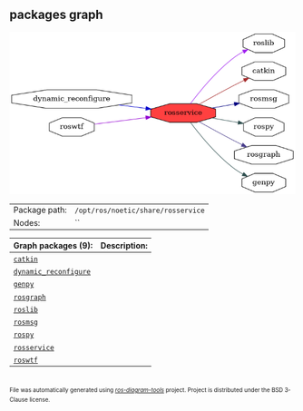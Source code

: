 <!--
File was automatically generated using 'ros-diagram-tools' project.
Project is distributed under the BSD 3-Clause license.
-->

## packages graph

[![rosservice](rosservice.png "rosservice")](rosservice.png)

|     |     |
| --- | --- |
| Package path: | `/opt/ros/noetic/share/rosservice` |
| Nodes: | `` |


| Graph packages (9): | Description: |
| ------------------- | ------------ |
| [`catkin`](catkin.md) |  |
| [`dynamic_reconfigure`](dynamic_reconfigure.md) |  |
| [`genpy`](genpy.md) |  |
| [`rosgraph`](rosgraph.md) |  |
| [`roslib`](roslib.md) |  |
| [`rosmsg`](rosmsg.md) |  |
| [`rospy`](rospy.md) |  |
| [`rosservice`](rosservice.md) |  |
| [`roswtf`](roswtf.md) |  |


</br>
<font size="1">
File was automatically generated using <a href="https://github.com/anetczuk/ros-diagram-tools"><i>ros-diagram-tools</i></a> project.
Project is distributed under the BSD 3-Clause license.
</font>
